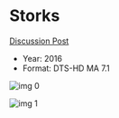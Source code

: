 # Storks

[Discussion Post](https://www.avsforum.com/threads/bass-eq-for-filtered-movies.2995212/post-58333718)

* Year: 2016
* Format: DTS-HD MA 7.1

![img 0](https://i.imgur.com/478j8C4.jpg)

![img 1](https://i.imgur.com/yPtpiMh.jpg)

